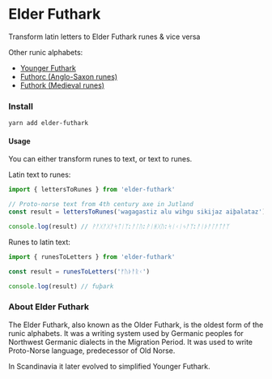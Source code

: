 # Elder Futhark

Transform latin letters to Elder Futhark runes & vice versa

Other runic alphabets:
- [Younger Futhark](https://github.com/stscoundrel/younger-futhark)
- [Futhorc (Anglo-Saxon runes)](https://github.com/stscoundrel/futhorc)
- [Futhork (Medieval runes)](https://github.com/stscoundrel/futhork)

### Install

`yarn add elder-futhark`

#### Usage

You can either transform runes to text, or text to runes.

Latin text to runes:

```javascript
import { lettersToRunes } from 'elder-futhark'

// Proto-norse text from 4th century axe in Jutland
const result = lettersToRunes('wagagastiz alu wihgu sikijaz aiþalataz')

console.log(result) // ᚹᚨᚷᚨᚷᚨᛋᛏᛁᛉ:ᚨᛚᚢ:ᚹᛁᚻᚷᚢ:ᛋᛁᚲᛁᛃᚨᛉ:ᚨᛁᚦᚨᛚᚨᛏᚨᛉ
```

Runes to latin text:

```javascript
import { runesToLetters } from 'elder-futhark'

const result = runesToLetters('ᚠᚢᚦᚨᚱᚲ')

console.log(result) // fuþark
```

### About Elder Futhark

The Elder Futhark, also known as the Older Futhark, is the oldest form of the runic alphabets. It was a writing system used by Germanic peoples for Northwest Germanic dialects in the Migration Period. It was used to write Proto-Norse language, predecessor of Old Norse.

In Scandinavia it later evolved to simplified Younger Futhark.

